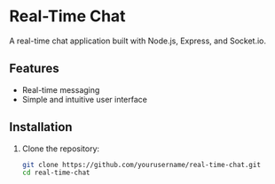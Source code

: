 # Real-Time Chat

A real-time chat application built with Node.js, Express, and Socket.io.

## Features

- Real-time messaging
- Simple and intuitive user interface

## Installation

1. Clone the repository:
   ```sh
   git clone https://github.com/yourusername/real-time-chat.git
   cd real-time-chat
   ```
